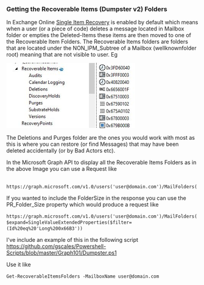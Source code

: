 ### **Getting the Recoverable Items (Dumpster v2) Folders**

In Exchange Online [Single Item Recovery](https://docs.microsoft.com/en-us/exchange/recipients/user-mailboxes/single-item-recovery?view=exchserver-2019) is enabled by default which means when a user (or a piece of code) deletes a message located in Mailbox folder or empties the Deleted-Items these items are then moved to one of the Recoverable Item Folders. The Recoverable Items folders are folders that are located under the NON_IPM_Subtree of a Mailbox (wellknownfolder root) meaning that are not visible to user. Eg

![image-20200917131803998](https://github.com/gscales/Graph-Powershell-101-Binder/raw/master/bin/Images/dumpsterFolders.JPG)



The Deletions and Purges folder are the ones you would work with most as this is where you can restore (or find Messages) that may have been deleted accidentally (or by Bad Actors etc).

In the Microsoft Graph API to display all the Recoverable Items Folders as in the above Image you can use a Request like

```
 https://graph.microsoft.com/v1.0/users('user@domain.com')/MailFolders('RecoverableItemsRoot')/ChildFolders 
```

If you wanted to include the FolderSize in the response you can use the PR_Folder_Size property which would produce a request like

```
https://graph.microsoft.com/v1.0/users('user@domain.com')/MailFolders('RecoverableItemsRoot')/ChildFolders?$expand=SingleValueExtendedProperties($filter=(Id%20eq%20'Long%200x66B3'))
```

I've include an example of this in the following script https://github.com/gscales/Powershell-Scripts/blob/master/Graph101/Dumpster.ps1

Use it like 

```
Get-RecoverableItemsFolders -MailboxName user@domain.com
```

